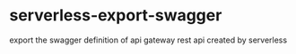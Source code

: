# serverless-export-swagger
export the swagger definition of api gateway rest api created by serverless
